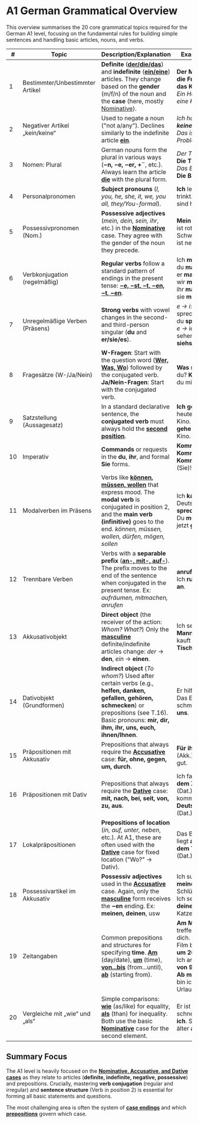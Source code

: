 # A1 German Grammatical Overview  
This overview summarises the 20 core grammatical topics required for the German A1 level, focusing on the fundamental rules for building simple sentences and handling basic articles, nouns, and verbs.

| # | Topic | Description/Explanation | Examples |
|---|-------|------------------------|----------|
| 1 | Bestimmter/Unbestimmter Artikel | **Definite** (**<u>der/die/das</u>**) and **indefinite** (**<u>ein/eine</u>**) articles. They change based on the **gender** (m/f/n) of the noun and the **case** (here, mostly <u>Nominative</u>). | **Der Mann**, **die Frau**, **das Kind**. _Ein Hund_, _eine Katze_. |
| 2 | Negativer Artikel „kein/keine“ | Used to negate a noun ("not a/any"). Declines similarly to the indefinite article **<u>ein</u>**. | _Ich habe **keine** Zeit_. _Das ist **kein** Problem_. |
| 3 | Nomen: Plural | German nouns form the plural in various ways (**−n, −e, −er, +¨**, etc.). Always learn the article **<u>die</u>** with the plural form. | _Der Tisch_ → **Die Tische**. _Das Buch_ → **Die Bücher**. |
| 4 | Personalpronomen | **Subject pronouns** (_I, you, he, she, it, we, you all, they/You-formal_). | **Ich** lerne. **Er** trinkt. **Wir** sind hier. |
| 5 | Possessivpronomen (Nom.) | **Possessive adjectives** (_mein, dein, sein, ihr_, etc.) in the **<u>Nominative</u>** case. They agree with the gender of the noun they precede. | **Mein** Auto ist rot. **Deine** Schwester ist nett. |
| 6 | Verbkonjugation (regelmäßig) | **Regular verbs** follow a standard pattern of endings in the present tense: **<u>−e, −st, −t, −en, −t, −en</u>**. | Ich **mache**, du **machst**, er **macht**, wir **machen**, ihr **macht**, sie **machen**. |
| 7 | Unregelmäßige Verben (Präsens) | **Strong verbs** with vowel changes in the second- and third-person singular (**du** and **er/sie/es**). | _e → i_: sprechen → du **sprichst**; _e → ie_: sehen → du **siehst**. |
| 8 | Fragesätze (W-/Ja/Nein) | **W-Fragen**: Start with the question word (**<u>Wer, Was, Wo</u>**) followed by the conjugated verb. **Ja/Nein-Fragen**: Start with the conjugated verb. | **Was** machst du? **Kommst** du mit? |
| 9 | Satzstellung (Aussagesatz) | In a standard declarative sentence, the **conjugated verb** must always hold the **<u>second position</u>**. | **Ich gehe** heute ins Kino. **Heute gehe ich** ins Kino. |
| 10 | Imperativ | **Commands** or requests in the **du**, **ihr**, and formal **Sie** forms. | **Komm** (du)! **Kommt** (ihr)! **Kommen Sie** (Sie)! |
| 11 | Modalverben im Präsens | Verbs like **<u>können, müssen, wollen</u>** that express mood. The **modal verb** is conjugated in position 2, and the **main verb (infinitive)** goes to the end. _können, müssen, wollen, dürfen, mögen, sollen_ | Ich **kann** Deutsch **sprechen**. Du **musst** jetzt **gehen**. |
| 12 | Trennbare Verben | Verbs with a **separable prefix** (**<u>an-, mit-, auf-</u>**). The prefix moves to the end of the sentence when conjugated in the present tense. Ex: _aufräumen, mitmachen, anrufen_ | **anrufen** → Ich **rufe** dich **an**. |
| 13 | Akkusativobjekt | **Direct object** (the receiver of the action: _Whom? What?_) Only the **<u>masculine</u>** definite/indefinite articles change: _der_ → **den**, _ein_ → **einen**. | Ich sehe **den Mann**. Sie kauft **einen Tisch**. |
| 14 | Dativobjekt (Grundformen) | **Indirect object** (_To whom?_) Used after certain verbs (e.g., **helfen, danken, gefallen, gehören, schmecken**) or prepositions (see T.16). Basic pronouns: **mir, dir, ihm, ihr, uns, euch, ihnen/Ihnen**. | Er hilft **mir**. Das Essen schmeckt **uns**. |
| 15 | Präpositionen mit Akkusativ | Prepositions that always require the **<u>Accusative</u>** case: **für, ohne, gegen, um, durch**. | **Für ihn** (Akk.) ist das gut. |
| 16 | Präpositionen mit Dativ | Prepositions that always require the **<u>Dative</u>** case: **mit, nach, bei, seit, von, zu, aus**. | Ich fahre **mit dem Zug** (Dat.). Er kommt **aus Deutschland** (Dat.). |
| 17 | Lokalpräpositionen | **Prepositions of location** (_in, auf, unter, neben_, etc.). At A1, these are often used with the **<u>Dative</u>** case for fixed location ("Wo?" → Dativ). | Das Buch liegt **auf dem Tisch** (Dat.). |
| 18 | Possessivartikel im Akkusativ | **Possessiv adjectives** used in the **<u>Accusative</u>** case. Again, only the **<u>masculine</u>** form receives the **−en** ending. Ex: **meinen, deinen**, usw | Ich suche **meinen** (m) Schlüssel. Ich sehe **deine** (f) Katze. |
| 19 | Zeitangaben | Common prepositions and structures for specifying **time**. **<u>Am</u>** (day/date), **<u>um</u>** (time), **<u>von...bis</u>** (from...until), **<u>ab</u>** (starting from). | **Am Montag** treffe ich dich. Der Film beginnt **um 20 Uhr**. Ich arbeite **von 9 bis 5**. **Ab morgen** bin ich im Urlaub. |
| 20 | Vergleiche mit „wie“ und „als“ | Simple comparisons: **<u>wie</u>** (as/like) for equality, **<u>als</u>** (than) for inequality. Both use the basic **<u>Nominative</u>** case for the second element. | Er ist so schnell **wie ich**. Sie ist älter **als du**. |

## Summary Focus  
The A1 level is heavily focused on the **<u>Nominative, Accusative, and Dative cases</u>** as they relate to articles (**definite, indefinite, negative, possessive**) and prepositions. Crucially, mastering **verb conjugation** (regular and irregular) and **sentence structure** (Verb in position 2) is essential for forming all basic statements and questions.

The most challenging area is often the system of **<u>case endings</u>** and which **<u>prepositions</u>** govern which case.